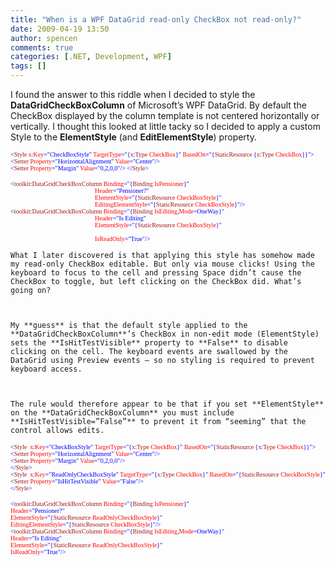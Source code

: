 ```yaml
---
title: "When is a WPF DataGrid read-only CheckBox not read-only?"
date: 2009-04-19 13:50
author: spencen
comments: true
categories: [.NET, Development, WPF]
tags: []
---
```


I found the answer to this riddle when I decided to style the **DataGridCheckBoxColumn** of Microsoft’s WPF DataGrid. By default the CheckBox displayed by the column template is not centered horizontally or vertically. I thought this looked at little tacky so I decided to apply a custom Style to the **ElementStyle** (and **EditElementStyle**) property.
  

<font size="1"><font face="Verdana"><span style="color: blue">&lt;</span><span style="color: #a31515">Style  </span><span style="color: red">x</span><span style="color: blue">:</span><span style="color: red">Key</span><span style="color: blue">=&quot;CheckBoxStyle&quot; </span><span style="color: red">TargetType</span><span style="color: blue">=&quot;{</span><span style="color: #a31515">x</span><span style="color: blue">:</span><span style="color: #a31515">Type </span><span style="color: red">CheckBox</span><span style="color: blue">}&quot; </span><span style="color: red">BasedOn</span><span style="color: blue">=&quot;{</span><span style="color: #a31515">StaticResource </span><span style="color: blue">{</span><span style="color: #a31515">x</span><span style="color: blue">:</span><span style="color: #a31515">Type </span><span style="color: red">CheckBox</span></font></font><span style="color: blue"><font size="1" face="Verdana">}}&quot;&gt;
</font></span><font size="1"><font face="Verdana"><span style="color: blue">    &lt;</span><span style="color: #a31515">Setter </span><span style="color: red">Property</span><span style="color: blue">=&quot;HorizontalAlignment&quot; </span><span style="color: red">Value</span></font></font><font size="1"><font face="Verdana"><span style="color: blue">=&quot;Center&quot;/&gt;   
    </span></font></font><font size="1"><font face="Verdana"><span style="color: blue">    &lt;</span><span style="color: #a31515">Setter </span><span style="color: red">Property</span><span style="color: blue">=&quot;Margin&quot; </span><span style="color: red">Value</span></font></font><font size="1"><font face="Verdana"><span style="color: blue">=&quot;0,2,0,0&quot;/&gt;
&lt;/</span><span style="color: #a31515">Style</span><span style="color: blue">&gt;</span></font></font></pre>
<pre class="code"><font size="1"><font face="Verdana"><span style="color: blue">&lt;</span><span style="color: #a31515">toolkit</span><span style="color: blue">:</span><span style="color: #a31515">DataGridCheckBoxColumn </span><span style="color: red">Binding</span><span style="color: blue">=&quot;{</span><span style="color: #a31515">Binding </span><span style="color: red">IsPensioner</span><span style="color: blue">}&quot; </span><span style="color: red">  
                                                      Header</span><span style="color: blue">=&quot;Pensioner?&quot;   
                                                      </span><span style="color: red">ElementStyle</span><span style="color: blue">=&quot;{</span><span style="color: #a31515">StaticResource </span><span style="color: red">CheckBoxStyle</span><span style="color: blue">}&quot;   
                                                      </span><span style="color: red">EditingElementStyle</span><span style="color: blue">=&quot;{</span><span style="color: #a31515">StaticResource </span><span style="color: red">CheckBoxStyle</span></font></font><font size="1"><font face="Verdana"><span style="color: blue">}&quot;/&gt;
&lt;</span><span style="color: #a31515">toolkit</span><span style="color: blue">:</span><span style="color: #a31515">DataGridCheckBoxColumn </span><span style="color: red">Binding</span><span style="color: blue">=&quot;{</span><span style="color: #a31515">Binding </span><span style="color: red">IsEditing</span><span style="color: blue">,</span><span style="color: red">Mode</span><span style="color: blue">=OneWay}&quot;   
                                                      <font size="1"><font face="Verdana"><span style="color: red">Header</span></font></font><span style="color: blue"><font size="1" face="Verdana">=&quot;Is Editing&quot;</font></span>  
                                                      </span><span style="color: red">ElementStyle</span><span style="color: blue">=&quot;{</span><span style="color: #a31515">StaticResource </span><span style="color: red">CheckBoxStyle</span><span style="color: blue">}&quot;   
      
                                                      </span><span style="color: red">IsReadOnly</span><span style="color: blue">=&quot;True&quot;</span></font></font><span style="color: blue"><font size="1" face="Verdana">/&gt;</font></span></pre>
<a href="http://11011.net/software/vspaste"></a><a href="http://11011.net/software/vspaste"></a>

    
    What I later discovered is that applying this style has somehow made my read-only CheckBox editable. But only via mouse clicks! Using the keyboard to focus to the cell and pressing Space didn’t cause the CheckBox to toggle, but left clicking on the CheckBox did. What’s going on?
    

    
    My **guess** is that the default style applied to the **DataGridCheckBoxColumn**’s CheckBox in non-edit mode (ElementStyle) sets the **IsHitTestVisible** property to **False** to disable clicking on the cell. The keyboard events are swallowed by the DataGrid using Preview events – so no styling is required to prevent keyboard access.
    

    
    The rule would therefore appear to be that if you set **ElementStyle** on the **DataGridCheckBoxColumn** you must include **IsHitTestVisible=”False”** to prevent it from “seeming” that the control allows edits.
    
<pre class="code"><font size="1"><font face="Verdana"><span style="color: blue">&lt;</span><span style="color: #a31515">Style  </span><span style="color: red">x</span><span style="color: blue">:</span><span style="color: red">Key</span><span style="color: blue">=&quot;CheckBoxStyle&quot; </span><span style="color: red">TargetType</span><span style="color: blue">=&quot;{</span><span style="color: #a31515">x</span><span style="color: blue">:</span><span style="color: #a31515">Type </span><span style="color: red">CheckBox</span><span style="color: blue">}&quot; </span><span style="color: red">BasedOn</span><span style="color: blue">=&quot;{</span><span style="color: #a31515">StaticResource </span><span style="color: blue">{</span><span style="color: #a31515">x</span><span style="color: blue">:</span><span style="color: #a31515">Type </span><span style="color: red">CheckBox</span></font></font><font size="1"><font face="Verdana"><span style="color: blue">}}&quot;&gt;
&lt;</span><span style="color: #a31515">Setter </span><span style="color: red">Property</span><span style="color: blue">=&quot;HorizontalAlignment&quot; </span><span style="color: red">Value</span></font></font><font size="1"><font face="Verdana"><span style="color: blue">=&quot;Center&quot;/&gt;
&lt;</span><span style="color: #a31515">Setter </span><span style="color: red">Property</span><span style="color: blue">=&quot;Margin&quot; </span><span style="color: red">Value</span></font></font><font size="1"><font face="Verdana"><span style="color: blue">=&quot;0,2,0,0&quot;/&gt;
&lt;/</span><span style="color: #a31515">Style</span></font></font><font size="1"><font face="Verdana"><span style="color: blue">&gt;
&lt;</span><span style="color: #a31515">Style  </span><span style="color: red">x</span><span style="color: blue">:</span><span style="color: red">Key</span><span style="color: blue">=&quot;ReadOnlyCheckBoxStyle&quot; </span><span style="color: red">TargetType</span><span style="color: blue">=&quot;{</span><span style="color: #a31515">x</span><span style="color: blue">:</span><span style="color: #a31515">Type </span><span style="color: red">CheckBox</span><span style="color: blue">}&quot; </span><span style="color: red">BasedOn</span><span style="color: blue">=&quot;{</span><span style="color: #a31515">StaticResource </span><span style="color: red">CheckBoxStyle</span></font></font><font size="1"><font face="Verdana"><span style="color: blue">}&quot;&gt;
&lt;</span><span style="color: #a31515">Setter </span><span style="color: red">Property</span><span style="color: blue">=&quot;IsHitTestVisible&quot; </span><span style="color: red">Value</span></font></font><font size="1"><font face="Verdana"><span style="color: blue">=&quot;False&quot;/&gt;
&lt;/</span><span style="color: #a31515">Style</span><span style="color: blue">&gt;</span></font></font></pre>
<pre class="code"><font size="1"><font face="Verdana"><span style="color: blue">&lt;</span><span style="color: #a31515">toolkit</span><span style="color: blue">:</span><span style="color: #a31515">DataGridCheckBoxColumn </span><span style="color: red">Binding</span><span style="color: blue">=&quot;{</span><span style="color: #a31515">Binding </span><span style="color: red">IsPensioner</span></font></font><font size="1"><font face="Verdana"><span style="color: blue">}&quot;
</span><span style="color: red">Header</span></font></font><font size="1"><font face="Verdana"><span style="color: blue">=&quot;Pensioner?&quot;
</span><span style="color: red">ElementStyle</span><span style="color: blue">=&quot;{</span><span style="color: #a31515">StaticResource </span><span style="color: red">ReadOnlyCheckBoxStyle</span></font></font><font size="1"><font face="Verdana"><span style="color: blue">}&quot;
</span><span style="color: red">EditingElementStyle</span><span style="color: blue">=&quot;{</span><span style="color: #a31515">StaticResource </span><span style="color: red">CheckBoxStyle</span></font></font><font size="1"><font face="Verdana"><span style="color: blue">}&quot;/&gt;
&lt;</span><span style="color: #a31515">toolkit</span><span style="color: blue">:</span><span style="color: #a31515">DataGridCheckBoxColumn </span><span style="color: red">Binding</span><span style="color: blue">=&quot;{</span><span style="color: #a31515">Binding </span><span style="color: red">IsEditing</span><span style="color: blue">,</span><span style="color: red">Mode</span></font></font><font size="1"><font face="Verdana"><span style="color: blue">=OneWay}&quot;
</span><span style="color: red">Header</span></font></font><font size="1"><font face="Verdana"><span style="color: blue">=&quot;Is Editing&quot;
</span><span style="color: red">ElementStyle</span><span style="color: blue">=&quot;{</span><span style="color: #a31515">StaticResource </span><span style="color: red">ReadOnlyCheckBoxStyle</span></font></font><font size="1"><font face="Verdana"><span style="color: blue">}&quot;
</span><span style="color: red">IsReadOnly</span><span style="color: blue">=&quot;True&quot;/&gt;</span></font></font>

<a href="http://11011.net/software/vspaste"></a><a href="http://11011.net/software/vspaste"></a><a href="http://11011.net/software/vspaste"></a>

